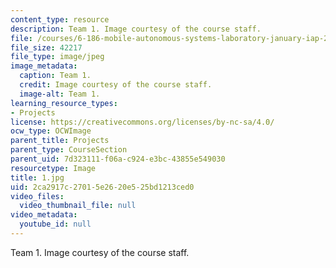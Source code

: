 ```yaml
---
content_type: resource
description: Team 1. Image courtesy of the course staff.
file: /courses/6-186-mobile-autonomous-systems-laboratory-january-iap-2005/2ca2917c27015e2620e525bd1213ced0_1.jpg
file_size: 42217
file_type: image/jpeg
image_metadata:
  caption: Team 1.
  credit: Image courtesy of the course staff.
  image-alt: Team 1.
learning_resource_types:
- Projects
license: https://creativecommons.org/licenses/by-nc-sa/4.0/
ocw_type: OCWImage
parent_title: Projects
parent_type: CourseSection
parent_uid: 7d323111-f06a-c924-e3bc-43855e549030
resourcetype: Image
title: 1.jpg
uid: 2ca2917c-2701-5e26-20e5-25bd1213ced0
video_files:
  video_thumbnail_file: null
video_metadata:
  youtube_id: null
---
```

Team 1. Image courtesy of the course staff.